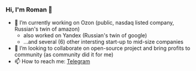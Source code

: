 ### Hi, I'm Roman 👋
- 🔭 I’m currently working on Ozon (public, nasdaq listed company, Russian's twin of amazon)
  -  also worked on Yandex (Russian's twin of google)
  -  ...and several (6) other intersting start-up to mid-size companies
- 👯 I’m looking to collaborate on open-source project and bring profits to community (as community did it for me) 
- 📫 How to reach me: [Telegram](t.me/roman_mc)   

<!--
**Laconty/Laconty** is a ✨ _special_ ✨ repository because its `README.md` (this file) appears on your GitHub profile.

Here are some ideas to get you started:

- 🔭 I’m currently working on ...
- 🌱 I’m currently learning ...
- 👯 I’m looking to collaborate on ...
- 🤔 I’m looking for help with ...
- 💬 Ask me about ...
- 📫 How to reach me: ...
- 😄 Pronouns: ...
- ⚡ Fun fact: ...
-->
